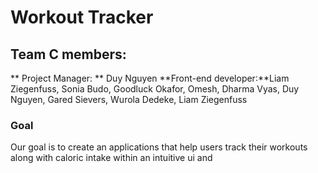 # Workout Tracker #
## Team C members: 
** Project Manager: ** Duy Nguyen
**Front-end developer:**Liam Ziegenfuss, 
Sonia Budo, Goodluck Okafor, Omesh, Dharma Vyas, Duy Nguyen, Gared Sievers, Wurola Dedeke, Liam Ziegenfuss

### Goal
Our goal is to create an applications that help users track their workouts along with caloric intake within an intuitive ui and 
